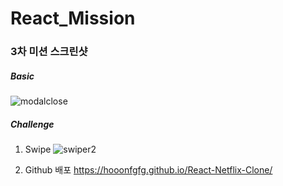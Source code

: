 # React_Mission

### 3차 미션 스크린샷
##### Basic
![modalclose](https://user-images.githubusercontent.com/71239988/159551207-9ba6e237-0c13-4c49-8023-1a7a7c686366.gif)


##### Challenge
1. Swipe
![swiper2](https://user-images.githubusercontent.com/71239988/159551238-009d3057-feda-4d07-a813-3cb1bb18b051.gif)

2. Github 배포
https://hooonfgfg.github.io/React-Netflix-Clone/
